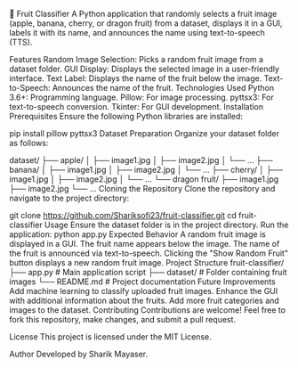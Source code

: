 🍎 Fruit Classifier
A Python application that randomly selects a fruit image (apple, banana, cherry, or dragon fruit) from a dataset, displays it in a GUI, labels it with its name, and announces the name using text-to-speech (TTS).

Features
Random Image Selection: Picks a random fruit image from a dataset folder.
GUI Display: Displays the selected image in a user-friendly interface.
Text Label: Displays the name of the fruit below the image.
Text-to-Speech: Announces the name of the fruit.
Technologies Used
Python 3.6+: Programming language.
Pillow: For image processing.
pyttsx3: For text-to-speech conversion.
Tkinter: For GUI development.
Installation
Prerequisites
Ensure the following Python libraries are installed:

pip install pillow pyttsx3
Dataset Preparation
Organize your dataset folder as follows:

dataset/
├── apple/
│   ├── image1.jpg
│   ├── image2.jpg
│   └── ...
├── banana/
│   ├── image1.jpg
│   ├── image2.jpg
│   └── ...
├── cherry/
│   ├── image1.jpg
│   ├── image2.jpg
│   └── ...
└── dragon fruit/
    ├── image1.jpg
    ├── image2.jpg
    └── ...
Cloning the Repository
Clone the repository and navigate to the project directory:

git clone https://github.com/Shariksofi23/fruit-classifier.git
cd fruit-classifier
Usage
Ensure the dataset folder is in the project directory.
Run the application:
python app.py
Expected Behavior
A random fruit image is displayed in a GUI.
The fruit name appears below the image.
The name of the fruit is announced via text-to-speech.
Clicking the "Show Random Fruit" button displays a new random fruit image.
Project Structure
fruit-classifier/
├── app.py              # Main application script
├── dataset/            # Folder containing fruit images
└── README.md           # Project documentation
Future Improvements
Add machine learning to classify uploaded fruit images.
Enhance the GUI with additional information about the fruits.
Add more fruit categories and images to the dataset.
Contributing
Contributions are welcome! Feel free to fork this repository, make changes, and submit a pull request.

License
This project is licensed under the MIT License.

Author
Developed by Sharik Mayaser.

